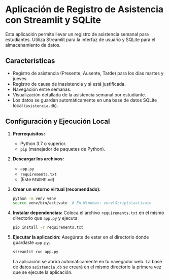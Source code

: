 # Aplicación de Registro de Asistencia con Streamlit y SQLite

Esta aplicación permite llevar un registro de asistencia semanal para estudiantes. Utiliza Streamlit para la interfaz de usuario y SQLite para el almacenamiento de datos.

## Características

* Registro de asistencia (Presente, Ausente, Tarde) para los días martes y jueves.
* Registro de causa de inasistencia y si está justificada.
* Navegación entre semanas.
* Visualización detallada de la asistencia semanal por estudiante.
* Los datos se guardan automáticamente en una base de datos SQLite local (`asistencia.db`).

## Configuración y Ejecución Local

1.  **Prerrequisitos:**
    * Python 3.7 o superior.
    * `pip` (manejador de paquetes de Python).

2.  **Descargar los archivos:**
    * `app.py`
    * `requirements.txt`
    * (Este `README.md`)

3.  **Crear un entorno virtual (recomendado):**
    ```bash
    python -m venv venv
    source venv/bin/activate  # En Windows: venv\Scripts\activate
    ```

4.  **Instalar dependencias:**
    Coloca el archivo `requirements.txt` en el mismo directorio que `app.py` y ejecuta:
    ```bash
    pip install -r requirements.txt
    ```

5.  **Ejecutar la aplicación:**
    Asegúrate de estar en el directorio donde guardaste `app.py`.
    ```bash
    streamlit run app.py
    ```
    La aplicación se abrirá automáticamente en tu navegador web. La base de datos `asistencia.db` se creará en el mismo directorio la primera vez que se ejecute la aplicación.
